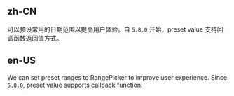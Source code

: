 ## zh-CN

可以预设常用的日期范围以提高用户体验。自 `5.8.0` 开始，preset value 支持回调函数返回值方式。

## en-US

We can set preset ranges to RangePicker to improve user experience. Since `5.8.0`, preset value supports callback function.
